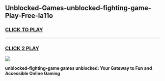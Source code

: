 
## Unblocked-Games-unblocked-fighting-game-Play-Free-la11o
<h3>
<a href="https://premium76.site?title=unblocked-fighting-game&ref=19M">CLICK TO PLAY</a></h3>
<hr>

<h3>
<a href="https://premium76.site?title=unblocked-fighting-game&ref=19M">CLICK 2 PLAY</a>
  
</h3>

<a href="https://premium76.site?title=unblocked-fighting-game&ref=19M"><img src="https://clearcache.store/games.png"></a>


**unblocked-fighting-game games unblocked: Your Gateway to Fun and Accessible Online Gaming**
